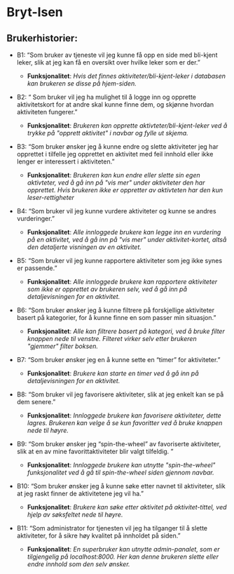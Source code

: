# Bryt-Isen

## Brukerhistorier:

- B1: “Som bruker av tjeneste vil jeg kunne få opp en side med bli-kjent leker, slik at jeg kan få en oversikt over hvilke leker som er der.”

   - **Funksjonalitet**: *Hvis det finnes aktiviteter/bli-kjent-leker i databasen kan brukeren se disse på hjem-siden.*


- B2: “ Som bruker vil jeg ha mulighet til å logge inn og opprette aktivitetskort for at andre skal kunne finne dem, og skjønne hvordan aktiviteten fungerer.”

  - **Funksjonalitet**: *Brukeren kan opprette aktivteter/bli-kjent-leker ved å trykke på "opprett aktivitet" i navbar og fylle ut skjema.*


- B3: “Som bruker ønsker jeg å kunne endre og slette aktiviteter jeg har opprettet i tilfelle jeg opprettet en aktivitet med feil innhold eller ikke lenger er interessert i aktiviteten.”
    - **Funksjonalitet**: *Brukeren kan kun endre eller slette sin egen aktivteter, ved å gå inn på "vis mer" under aktiviteter den har opprettet. Hvis brukeren ikke er oppretter av aktivteten har den kun leser-rettigheter*


- B4: “Som bruker vil jeg kunne vurdere aktiviteter og kunne se andres vurderinger.”

  - **Funksjonalitet**: *Alle innloggede brukere kan legge inn en vurdering på en aktivitet, ved å gå inn på "vis mer" under aktivitet-kortet, altså den detaljerte visningen av en aktivitet.* 


- B5: “Som bruker vil jeg kunne rapportere aktiviteter som jeg ikke synes er passende.”

  - **Funksjonalitet**: *Alle innloggede brukere kan rapportere aktiviteter som ikke er opprettet av brukeren selv, ved å gå inn på detaljevisningen for en aktivitet.*


- B6: “Som bruker ønsker jeg å kunne filtrere på forskjellige aktiviteter basert på kategorier, for å kunne finne en som passer min situasjon.”

  - **Funksjonalitet**: *Alle kan filtrere basert på kategori, ved å bruke filter knappen nede til venstre. Filteret virker selv etter brukeren "gjemmer" filter boksen.*


- B7: “Som bruker ønsker jeg en å kunne sette en “timer” for aktiviteter.”

  - **Funksjonalitet**: *Brukere kan starte en timer ved å gå inn på detaljevisningen for en aktivitet.*


- B8: “Som bruker vil jeg favorisere aktiviteter, slik at jeg enkelt kan se på dem senere.”

  - **Funksjonalitet**: *Innloggede brukere kan favorisere aktiviteter, dette lagres. Brukeren kan velge å se kun favoritter ved å bruke knappen nede til høyre.*


- B9: “Som bruker ønsker jeg “spin-the-wheel” av favoriserte aktiviteter, slik at en av mine favorittaktiviteter blir valgt tilfeldig. ”

  - **Funksjonalitet**: *Innloggede brukere kan utnytte "spin-the-wheel" funksjonalitet ved å gå til spin-the-wheel siden gjennom navbar.*


- B10: “Som bruker ønsker jeg å kunne søke etter navnet til aktiviteter, slik at jeg raskt finner de aktivitetene jeg vil ha.”

  - **Funksjonalitet**: *Brukere kan søke etter aktivitet på aktivitet-tittel, ved hjelp av søksfeltet nede til høyre.*


- B11: “Som administrator for tjenesten vil jeg ha tilganger til å slette aktiviteter, for å sikre høy kvalitet på innholdet på siden.”

   - **Funksjonalitet**: *En superbruker kan utnytte admin-panalet, som er tilgjengelig på localhost:8000. Her kan denne brukeren slette eller endre innhold som den selv ønsker.*

